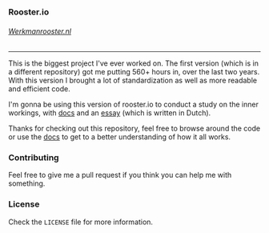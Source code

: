 ### Rooster.io
###### [Werkmanrooster.nl](http://werkmanrooster.nl)

---

This is the biggest project I've ever worked on. The first version (which is in a different repository) got me putting 560+ hours in, over the last two years.
With this version I brought a lot of standardization as well as more readable and efficient code.

I'm gonna be using this version of rooster.io to conduct a study on the inner workings, with [docs](http://docs.werkmanrooser.nl) and an [essay](http://hoewerkt.werkmanrooster.nl) (which is written in Dutch).

Thanks for checking out this repository, feel free to browse around the code or use the [docs](http://docs.werkmanrooster.nl) to get to a better understanding of how it all works.

### Contributing
Feel free to give me a pull request if you think you can help me with something.

### License
Check the `LICENSE` file for more information.

